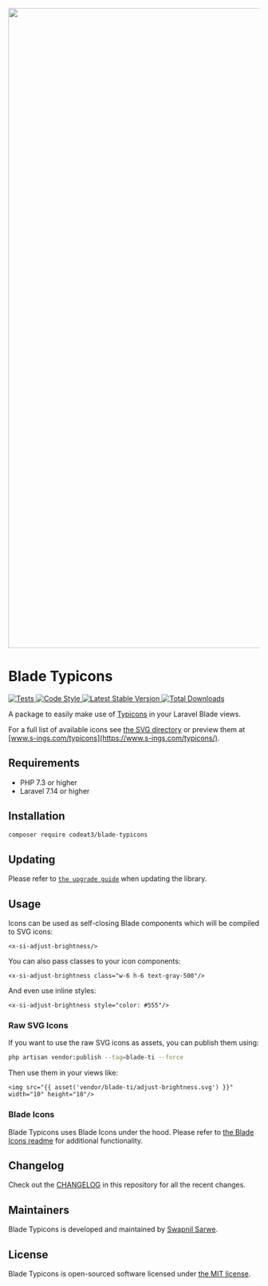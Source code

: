 <p align="center">
    <img src="https://banners.beyondco.de/Blade%20Typicons.png?theme=light&packageManager=composer+require&packageName=codeat3%2Fblade-typicons&pattern=architect&style=style_1&description=A+package+to+use+Typicons+in+your+Laravel+Blade+views&md=1&showWatermark=1&fontSize=100px&images=https%3A%2F%2Flaravel.com%2Fimg%2Flogomark.min.svg" width="1280" title="Social Card Blade Typicons">
</p>

# Blade Typicons

<a href="https://github.com/codeat3/blade-typicons/actions?query=workflow%3ATests">
    <img src="https://github.com/codeat3/blade-typicons/workflows/Tests/badge.svg" alt="Tests">
</a>
<a href="https://github.styleci.io/repos/258753939">
    <img src="https://github.styleci.io/repos/258753939/shield?style=flat" alt="Code Style">
</a>
<a href="https://packagist.org/packages/codeat3/blade-typicons">
    <img src="https://img.shields.io/packagist/v/codeat3/blade-typicons" alt="Latest Stable Version">
</a>
<a href="https://packagist.org/packages/codeat3/blade-typicons">
    <img src="https://img.shields.io/packagist/dt/codeat3/blade-typicons" alt="Total Downloads">
</a>

A package to easily make use of [Typicons](https://github.com/stephenhutchings/typicons.font) in your Laravel Blade views.

For a full list of available icons see [the SVG directory](resources/svg) or preview them at [www.s-ings.com/typicons](https://www.s-ings.com/typicons/).

## Requirements

- PHP 7.3 or higher 
- Laravel 7.14 or higher 

## Installation

```bash
composer require codeat3/blade-typicons
```

## Updating

Please refer to [`the upgrade guide`](UPGRADE.md) when updating the library.

## Usage

Icons can be used as self-closing Blade components which will be compiled to SVG icons:

```blade
<x-si-adjust-brightness/>
```

You can also pass classes to your icon components:

```blade
<x-si-adjust-brightness class="w-6 h-6 text-gray-500"/>
```

And even use inline styles:

```blade
<x-si-adjust-brightness style="color: #555"/>
```

### Raw SVG Icons

If you want to use the raw SVG icons as assets, you can publish them using:

```bash
php artisan vendor:publish --tag=blade-ti --force
```

Then use them in your views like:

```blade
<img src="{{ asset('vendor/blade-ti/adjust-brightness.svg') }}" width="10" height="10"/>
```

### Blade Icons

Blade Typicons uses Blade Icons under the hood. Please refer to [the Blade Icons readme](https://github.com/blade-ui-kit/blade-icons) for additional functionality.

## Changelog

Check out the [CHANGELOG](CHANGELOG.md) in this repository for all the recent changes.

## Maintainers

Blade Typicons is developed and maintained by [Swapnil Sarwe](https://swapnilsarwe.com).

## License

Blade Typicons is open-sourced software licensed under [the MIT license](LICENSE.md).
